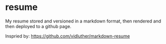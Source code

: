 # resume
My resume stored and versioned in a markdown format, then rendered and then deployed to a github page.

Inspried by: https://github.com/vidluther/markdown-resume
